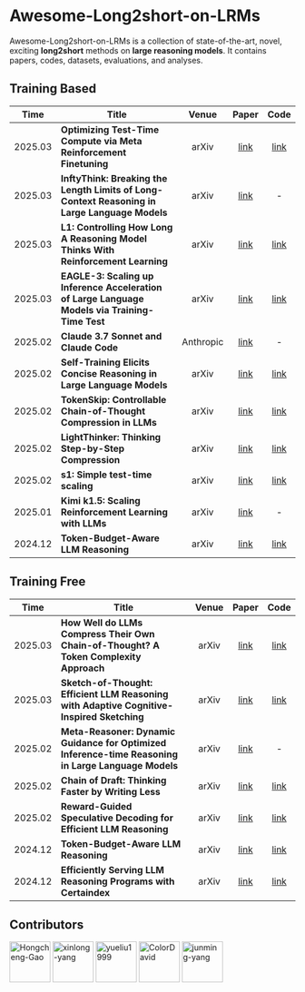 # Awesome-Long2short-on-LRMs

Awesome-Long2short-on-LRMs is a collection of state-of-the-art, novel, exciting **long2short** methods on **large reasoning models**. It contains papers, codes, datasets, evaluations, and analyses.

## Training Based
| Time | Title                                                      |  Venue  |                           Paper                            |                            Code                            |
| ---- | -------------------------------------------------------- | :-----: | :-------------------------------------------------------: | :-------------------------------------------------------: |
| 2025.03 | **Optimizing Test-Time Compute via Meta Reinforcement Finetuning** |   arXiv     | [link](https://arxiv.org/pdf/2503.07572) |        [link](https://github.com/CMU-AIRe/MRT)    |
| 2025.03 | **InftyThink: Breaking the Length Limits of Long-Context Reasoning in Large Language Models** |   arXiv     | [link](https://arxiv.org/abs/2503.06692) |        -     |
| 2025.03 | **L1: Controlling How Long A Reasoning Model Thinks With Reinforcement Learning** | arXiv | [link](https://www.arxiv.org/pdf/2503.04697) | [link](https://github.com/cmu-l3/l1) |
| 2025.03 | **EAGLE-3: Scaling up Inference Acceleration of Large Language Models via Training-Time Test** | arXiv | [link](https://arxiv.org/pdf/2503.01840v1) | [link](https://github.com/SafeAILab/EAGLE) |
| 2025.02 | **Claude 3.7 Sonnet and Claude Code** | Anthropic | [link](https://www.anthropic.com/news/claude-3-7-sonnet) | - |
| 2025.02 | **Self-Training Elicits Concise Reasoning in Large Language Models** | arXiv | [link](https://arxiv.org/pdf/2502.20122) | [link](https://github.com/TergelMunkhbat/concise-reasoning) |
| 2025.02 | **TokenSkip: Controllable Chain-of-Thought Compression in LLMs** |   arXiv     | [link](https://arxiv.org/abs/2502.12067) |        [link](https://github.com/hemingkx/TokenSkip)     |
| 2025.02 | **LightThinker: Thinking Step-by-Step Compression** |   arXiv     | [link](https://arxiv.org/abs/2502.15589) |        [link](https://github.com/zjunlp/LightThinker)      |
| 2025.02 | **s1: Simple test-time scaling** |   arXiv     | [link](https://arxiv.org/abs/2501.19393) |        [link](https://github.com/simplescaling/s1)     |
| 2025.01 | **Kimi k1.5: Scaling Reinforcement Learning with LLMs** |   arXiv     | [link](https://arxiv.org/abs/2501.12599) |        -     
| 2024.12 | **Token-Budget-Aware LLM Reasoning** | arXiv | [link](https://arxiv.org/abs/2412.18547) | [link](https://github.com/GeniusHTX/TALE) |




## Training Free
| Time | Title                                                      |  Venue  |                           Paper                            |                            Code                            |
| ---- | -------------------------------------------------------- | :-----: | :-------------------------------------------------------: | :-------------------------------------------------------: |
| 2025.03 | **How Well do LLMs Compress Their Own Chain-of-Thought? A Token Complexity Approach** | arXiv | [link](https://arxiv.org/abs/2503.01141) | [link](https://github.com/Compressed-CoT/compressed-cot) |
| 2025.03 | **Sketch-of-Thought: Efficient LLM Reasoning with Adaptive Cognitive-Inspired Sketching** | arXiv | [link](https://arxiv.org/pdf/2503.05179v1) | [link](https://github.com/SimonAytes/SoT) |
| 2025.02 | **Meta-Reasoner: Dynamic Guidance for Optimized Inference-time Reasoning in Large Language Models** |   arXiv     | [link](https://arxiv.org/pdf/2502.19918) |        -      |
| 2025.02 | **Chain of Draft: Thinking Faster by Writing Less** |   arXiv     | [link](https://arxiv.org/pdf/2502.18600) |        [link](https://github.com/sileix/chain-of-draft)      |
| 2025.02 | **Reward-Guided Speculative Decoding for Efficient LLM Reasoning** |   arXiv     | [link](https://arxiv.org/pdf/2501.19324) |        [link](https://github.com/BaohaoLiao/RSD)      |
| 2024.12 | **Token-Budget-Aware LLM Reasoning** | arXiv | [link](https://arxiv.org/abs/2412.18547) | [link](https://github.com/GeniusHTX/TALE) |
| 2024.12 | **Efficiently Serving LLM Reasoning Programs with Certaindex** | arXiv | [link](https://arxiv.org/abs/2412.20993) | [link](https://github.com/hao-ai-lab/Dynasor) |






## Contributors
<a href="https://github.com/Hongcheng-Gao" target="_blank"><img src="https://avatars.githubusercontent.com/u/96536860?v=4" alt="Hongcheng-Gao" width="72" height="72"/></a> 
<a href="https://github.com/xinlong-yang" target="_blank"><img src="https://avatars.githubusercontent.com/u/73691354?v=4" alt="xinlong-yang" width="72" height="72"/></a> 
<a href="https://github.com/yueliu1999" target="_blank"><img src="https://avatars.githubusercontent.com/u/41297969?s=64&v=4" alt="yueliu1999" width="72" height="72"/></a> 
<a href="https://github.com/ColorDavid" target="_blank"><img src="https://avatars.githubusercontent.com/u/57055043?v=4" alt="ColorDavid" width="72" height="72"/></a> 
<a href="https://github.com/junming-yang" target="_blank"><img src="https://avatars.githubusercontent.com/u/60545459?v=4" alt="junming-yang" width="72" height="72"/></a> 
























